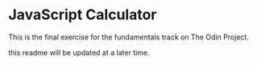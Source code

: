# JavaScript Calculator

This is the final exercise for the fundamentals track on The Odin Project.

this readme will be updated at a later time.  
